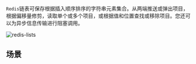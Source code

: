 `Redis`链表可保存根据插入顺序排序的字符串元素集合。从两端推送或弹出项目，根据偏移量修剪，读取单个或多个项目，或根据值和位置查找或移除项目。您还可以为异步信息传输进行阻塞调用。

![redis-lists](https://redis.com/wp-content/uploads/2019/07/data-structures-_lists.svg?&auto=webp&quality=85,75&width=500)

## 场景


